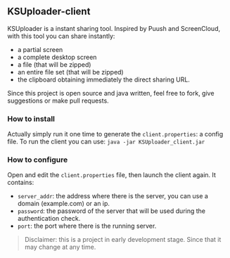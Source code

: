 ## KSUploader-client
KSUploader is a instant sharing tool. Inspired by Puush and ScreenCloud, with this tool you can share instantly:
* a partial screen
* a complete desktop screen
* a file (that will be zipped)
* an entire file set (that will be zipped)
* the clipboard
obtaining immediately the direct sharing URL.

Since this project is open source and java written, feel free to fork, give suggestions or make pull requests.

### How to install
Actually simply run it one time to generate the `client.properties`: a config file.
To run the client you can use: `java -jar KSUploader_client.jar`

### How to configure
Open and edit the `client.properties` file, then launch the client again.
It contains:
* `server_addr`: the address where there is the server, you can use a domain (example.com) or an ip.
* `password`: the password of the server that will be used during the authentication check.
* `port`: the port where there is the running server.

>Disclaimer: this is a project in early development stage. Since that it may change at any time.